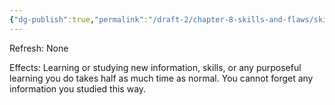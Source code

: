 ```yaml
---
{"dg-publish":true,"permalink":"/draft-2/chapter-8-skills-and-flaws/skill-list/intelect/rank-2/quick-learner/"}
---
```


Refresh: None

Effects:
Learning or studying new information, skills, or any purposeful learning you do takes half as much time as normal. You cannot forget any information you studied this way.